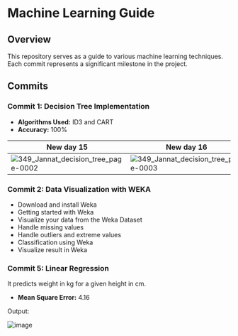 # Machine Learning Guide

## Overview

This repository serves as a guide to various machine learning techniques. Each commit represents a significant milestone in the project.

## Commits

### Commit 1: Decision Tree Implementation
- **Algorithms Used:** ID3 and CART
- **Accuracy:** 100%

| New day 15 | New day 16 |
|---|---|
|![349_Jannat_decision_tree_page-0002](https://github.com/jannat-349/ML-Lab-codes/assets/50805240/a0ff4a64-9b9e-4434-8d63-3e59f982d35f)|![349_Jannat_decision_tree_page-0003](https://github.com/jannat-349/ML-Lab-codes/assets/50805240/43728826-c6d0-4a37-a8a6-3c5f23d02139)|

### Commit 2: Data Visualization with WEKA
- Download and install Weka
- Getting started with Weka
- Visualize your data from the Weka Dataset
- Handle missing values
- Handle outliers and extreme values
- Classification using Weka
- Visualize result in Weka

### Commit 5: Linear Regression
It predicts weight in kg for a given height in cm.
- **Mean Square Error:** 4.16

Output:

![image](https://github.com/jannat-349/ML-Lab-codes/assets/50805240/1428b0c7-863f-4a1d-a405-9fae2c4409eb)



